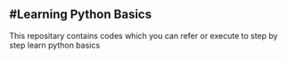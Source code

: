 #Learning Python Basics
---
This repositary contains codes which you can refer or execute to step by step learn python basics
